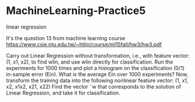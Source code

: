 # MachineLearning-Practice5
linear regression

It's the question 13 from machine learning course https://www.csie.ntu.edu.tw/~htlin/course/ml15fall/hw3/hw3.pdf

Carry out Linear Regression without transformation, i.e., with feature vector:
(1, x1, x2),
to find wlin, and use wlin directly for classification. Run the experiments for 1000 times and plot
a histogram on the classification (0/1) in-sample error (Ein). What is the average Ein over 1000
experiments?
Now, transform the training data into the following nonlinear feature vector:
(1, x1, x2, x1x2, x21, x22)
Find the vector ˜w that corresponds to the solution of Linear Regression, and take it for classification.
